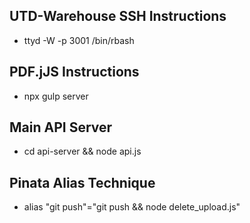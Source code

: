 ## UTD-Warehouse SSH Instructions
- ttyd -W -p 3001 /bin/rbash

## PDF.jJS Instructions
- npx gulp server

## Main API Server 
- cd api-server && node api.js

## Pinata Alias Technique
- alias "git push"="git push && node delete_upload.js"
